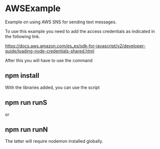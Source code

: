 # AWSExample
Example on using AWS SNS for sending text messages.


To use this example you need to add the access credentials as indicated in the following link.

https://docs.aws.amazon.com/es_es/sdk-for-javascript/v2/developer-guide/loading-node-credentials-shared.html

After this you will have to use the command
## npm install

With the libraries added, you can use the script
## npm run runS 
or 
## npm run runN 

The latter will require nodemon installed globally. 